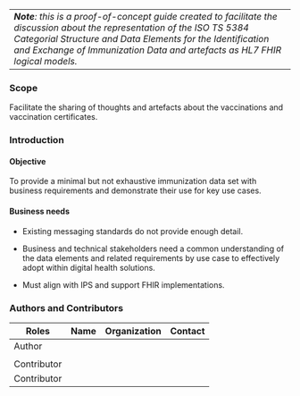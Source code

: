 <table>
<tbody>
<tr class="odd">
<td><em><strong>Note</strong>: this is a proof-of-concept guide created to facilitate the discussion about the representation of the ISO TS 5384 Categorial Structure and Data Elements for the Identification and Exchange of Immunization Data and artefacts as HL7 FHIR logical models.</em></td>
</tr>
</tbody>
</table>

### Scope

Facilitate the sharing of thoughts and artefacts about the vaccinations
and vaccination certificates.

### Introduction

#### Objective

To provide a minimal but not exhaustive immunization data set with
business requirements and demonstrate their use for key use cases.

#### Business needs

  - Existing messaging standards do not provide enough detail.

  - Business and technical stakeholders need a common understanding of
    the data elements and related requirements by use case to
    effectively adopt within digital health solutions.

  - Must align with IPS and support FHIR implementations.

### Authors and Contributors

<table>
<thead>
<tr class="header">
<th>Roles</th>
<th>Name</th>
<th>Organization</th>
<th>Contact</th>
</tr>
</thead>
<tbody>
<tr class="odd">
<td>Author</td>
<td></td>
<td></td>
<td></td>
</tr>
<tr class="even">
<td></td>
<td></td>
<td></td>
<td></td>
</tr>
<tr class="odd">
<td>Contributor</td>
<td></td>
<td></td>
<td></td>
</tr>
<tr class="even">
<td>Contributor</td>
<td></td>
<td></td>
<td></td>
</tr>
</tbody>
</table>
